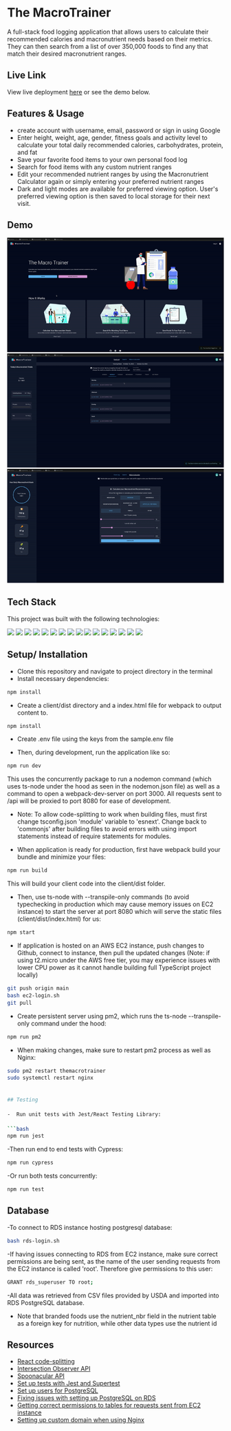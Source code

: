 # The MacroTrainer

A full-stack food logging application that allows users to calculate their recommended calories and macronutrient needs based on their metrics. They can then search from a list of over 350,000 foods to find any that match their desired macronutrient ranges.

## Live Link

View live deployment [here](https://themacrotrainer.com) or see the demo below.

## Features & Usage

-  create account with username, email, password or sign in using Google
-  Enter height, weight, age, gender, fitness goals and activity level to calculate your total daily recommended calories, carbohydrates, protein, and fat
-  Save your favorite food items to your own personal food log
-  Search for food items with any custom nutrient ranges
-  Edit your recommended nutrient ranges by using the Macronutrient Calculator again or simply entering your preferred nutrient ranges
-  Dark and light modes are available for preferred viewing option. User's preferred viewing option is then saved to local storage for their next visit.

## Demo

![home](./gifs/home-page.gif)
![search](./gifs/search-page.gif)
![calculator](./gifs/macrocalculator.gif)

## Tech Stack

This project was built with the following technologies:

<img src="https://img.shields.io/badge/PostgreSQL-316192?style=for-the-badge&logo=postgresql&logoColor=white" />
<img src="https://img.shields.io/badge/Express.js-000000?style=for-the-badge&logo=express&logoColor=white" />
<img src="https://img.shields.io/badge/React-20232A?style=for-the-badge&logo=react&logoColor=61DAFB" />
<img src="https://img.shields.io/badge/Node.js-339933?style=for-the-badge&logo=nodedotjs&logoColor=white" />
<img src="https://img.shields.io/badge/TypeScript-007ACC?style=for-the-badge&logo=typescript&logoColor=white" />
<img src="https://img.shields.io/badge/Sass-CC6699?style=for-the-badge&logo=sass&logoColor=white" />
<img src="https://img.shields.io/badge/Amazon_AWS-FF9900?style=for-the-badge&logo=amazonaws&logoColor=white" />
<img src="https://img.shields.io/badge/Nginx-009639?style=for-the-badge&logo=nginx&logoColor=white" />
<img src="https://img.shields.io/badge/Material%20UI-007FFF?style=for-the-badge&logo=mui&logoColor=white" />
<img src="https://img.shields.io/badge/CSS3-1572B6?style=for-the-badge&logo=css3&logoColor=white" />
<img src="https://img.shields.io/badge/prettier-1A2C34?style=for-the-badge&logo=prettier&logoColor=F7BA3E" />
<img src="https://img.shields.io/badge/Webpack-8DD6F9?style=for-the-badge&logo=Webpack&logoColor=white" />
<img src="https://img.shields.io/badge/Babel-F9DC3E?style=for-the-badge&logo=babel&logoColor=white" />
<img src="https://img.shields.io/badge/Jest-C21325?style=for-the-badge&logo=jest&logoColor=white" />
<img src="https://img.shields.io/badge/Cypress-17202C?style=for-the-badge&logo=cypress&logoColor=white" />
<img src="https://img.shields.io/badge/eslint-3A33D1?style=for-the-badge&logo=eslint&logoColor=white" />

## Setup/ Installation

-  Clone this repository and navigate to project directory in the terminal
-  Install necessary dependencies:

```bash
npm install
```

-  Create a client/dist directory and a index.html file for webpack to output content to.

```bash
npm install
```

-  Create .env file using the keys from the sample.env file

-  Then, during development, run the application like so:

```bash
npm run dev
```

This uses the concurrently package to run a nodemon command (which uses ts-node under the hood as seen in the nodemon.json file) as well as a command to open a webpack-dev-server on port 3000. All requests sent to /api will be proxied to port 8080 for ease of development.

-  Note: To allow code-splitting to work when building files, must first change tsconfig.json 'module' variable to 'esnext'. Change back to 'commonjs' after building files to avoid errors with using import statements instead of require statements for modules.

-  When application is ready for production, first have webpack build your bundle and minimize your files:

```bash
npm run build
```

This will build your client code into the client/dist folder.

-  Then, use ts-node with --transpile-only commands (to avoid typechecking in production which may cause memory issues on EC2 instance) to start the server at port 8080 which will serve the static files (client/dist/index.html) for us:

```bash
npm start
```

-  If application is hosted on an AWS EC2 instance, push changes to Github, connect to instance, then pull the updated changes (Note: if using t2.micro under the AWS free tier, you may experience issues with lower CPU power as it cannot handle building full TypeScript project locally)

```bash
git push origin main
bash ec2-login.sh
git pull
```

-  Create persistent server using pm2, which runs the ts-node --transpile-only command under the hood:

```bash
npm run pm2
```

-  When making changes, make sure to restart pm2 process as well as Nginx:

````bash
sudo pm2 restart themacrotrainer
sudo systemctl restart nginx


## Testing

-  Run unit tests with Jest/React Testing Library:

```bash
npm run jest
````

-Then run end to end tests with Cypress:

```bash
npm run cypress
```

-Or run both tests concurrently:

```bash
npm run test
```

## Database

-To connect to RDS instance hosting postgresql database:

```bash
bash rds-login.sh
```

-If having issues connecting to RDS from EC2 instance, make sure correct permissions are being sent, as the name of the user sending requests from the EC2 instance is called 'root'. Therefore give permissions to this user:

```bash
GRANT rds_superuser TO root;
```

-All data was retrieved from CSV files provided by USDA and imported into RDS PostgreSQL database.

-  Note that branded foods use the nutrient_nbr field in the nutrient table as a foreign key for nutrition, while other data types use the nutrient id

## Resources

-  [React code-splitting](https://reactjs.org/docs/code-splitting.html)
-  [Intersection Observer API](https://developer.mozilla.org/en-US/docs/Web/API/Intersection_Observer_API)
-  [Spoonacular API](https://spoonacular.com/food-api/docs)
-  [Set up tests with Jest and Supertest](https://www.rithmschool.com/courses/intermediate-node-express/api-tests-with-jest)
-  [Set up users for PostgreSQL](https://stackoverflow.com/questions/42749033/fatal-password-authentication-failed-for-user-root-postgresql)
-  [Fixing issues with setting up PostgreSQL on RDS](https://stackoverflow.com/questions/65877048/pgadmin-on-ubuntu-20-04-fatal-password-authentication-failed-for-user)
-  [Getting correct permissions to tables for requests sent from EC2 instance](https://stackoverflow.com/questions/55080121/amazon-rds-postgresql-role-cannot-access-tables)
-  [Setting up custom domain when using Nginx](https://stackoverflow.com/questions/32467541/link-a-google-domain-to-amazon-ec2-server#:~:text=In%20your%20google%20domain%20admin,from%20the%20amazon%20EC2%20instance.)
